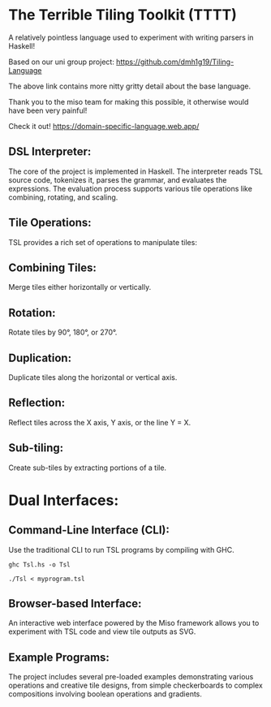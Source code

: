 # The Terrible Tiling Toolkit (TTTT)
A relatively pointless language used to experiment with writing parsers in Haskell! 

Based on our uni group project: https://github.com/dmh1g19/Tiling-Language

The above link contains more nitty gritty detail about the base language.

Thank you to the miso team for making this possible, it otherwise would have been very painful!

Check it out! https://domain-specific-language.web.app/

## DSL Interpreter:
The core of the project is implemented in Haskell. The interpreter reads TSL source code, tokenizes it, parses the grammar, and evaluates the expressions. The evaluation process supports various tile operations like combining, rotating, and scaling.

## Tile Operations:
TSL provides a rich set of operations to manipulate tiles:

## Combining Tiles:
Merge tiles either horizontally or vertically.

## Rotation: 
Rotate tiles by 90°, 180°, or 270°.

## Duplication: 
Duplicate tiles along the horizontal or vertical axis.

## Reflection: 
Reflect tiles across the X axis, Y axis, or the line Y = X.

## Sub-tiling: 
Create sub-tiles by extracting portions of a tile.

# Dual Interfaces:

## Command-Line Interface (CLI): 
Use the traditional CLI to run TSL programs by compiling with GHC.
```
ghc Tsl.hs -o Tsl
```
```
./Tsl < myprogram.tsl
```

## Browser-based Interface: 
An interactive web interface powered by the Miso framework allows you to experiment with TSL code and view tile outputs as SVG.

## Example Programs:
The project includes several pre-loaded examples demonstrating various operations and creative tile designs, from simple checkerboards to complex compositions involving boolean operations and gradients.
